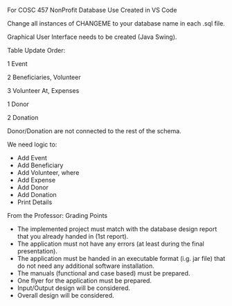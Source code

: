 For COSC 457 NonProfit Database Use
Created in VS Code

Change all instances of CHANGEME to your database name in each .sql file.

Graphical User Interface needs to be created (Java Swing).

Table Update Order:

  1 Event

  2 Beneficiaries, Volunteer
  
  3 Volunteer At, Expenses



  1 Donor

  2 Donation

Donor/Donation are not connected to the rest of the schema.

We need logic to:
- Add Event
- Add Beneficiary
- Add Volunteer, where
- Add Expense
- Add Donor
- Add Donation
- Print Details

From the Professor: Grading Points
- The implemented project must match with the database design report that you already handed in (1st report).
- The application must not have any errors (at least during the final presentation).
- The application must be handed in an executable format (i.g. jar file) that do not need any additional software installation.
- The manuals (functional and case based) must be prepared.
- One flyer for the application must be prepared.
- Input/Output design will be considered.
- Overall design will be considered.
